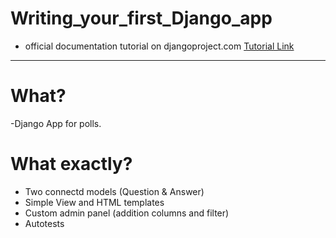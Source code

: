 # Writing_your_first_Django_app

- official documentation tutorial on djangoproject.com
[Tutorial Link](https://docs.djangoproject.com/en/4.1/intro/)

---
# What?
-Django App for polls.

# What exactly?
- Two connectd models (Question & Answer)
- Simple View and HTML templates
- Custom admin panel (addition columns and filter)
- Autotests

